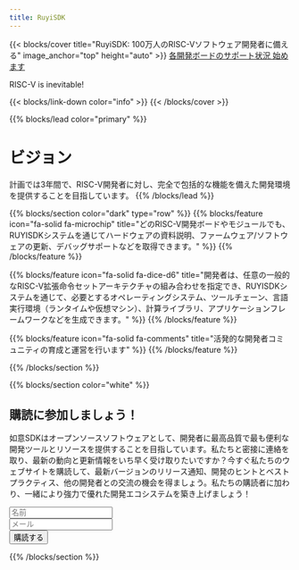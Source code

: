 ```yaml
---
title: RuyiSDK
---
```


{{< blocks/cover title="RuyiSDK: 100万人のRISC-Vソフトウェア開発者に備える" image_anchor="top" height="auto" >}}
<a class="btn btn-lg btn-primary me-3 mb-4" href="/ja/supported">
 各開発ボードのサポート状況 <i class="fas fa-arrow-alt-circle-right ms-2"></i>
</a>
<a class="btn btn-lg btn-secondary me-3 mb-4" href="https://github.com/ruyisdk">
  始めます <i class="fab fa-github ms-2 "></i>
</a>
<p class="lead mt-5">RISC-V is inevitable!</p>
{{< blocks/link-down color="info" >}}
{{< /blocks/cover >}}


{{% blocks/lead color="primary" %}}
# ビジョン

計画では3年間で、RISC-V開発者に対し、完全で包括的な機能を備えた開発環境を提供することを目指しています。
{{% /blocks/lead %}}


{{% blocks/section color="dark" type="row" %}}
{{% blocks/feature icon="fa-solid fa-microchip" title="どのRISC-V開発ボードやモジュールでも、RUYISDKシステムを通じてハードウェアの資料説明、ファームウェア/ソフトウェアの更新、デバッグサポートなどを取得できます。" %}}
{{% /blocks/feature %}}


{{% blocks/feature icon="fa-solid fa-dice-d6" title="開発者は、任意の一般的なRISC-V拡張命令セットアーキテクチャの組み合わせを指定でき、RUYISDKシステムを通じて、必要とするオペレーティングシステム、ツールチェーン、言語実行環境（ランタイムや仮想マシン）、計算ライブラリ、アプリケーションフレームワークなどを生成できます。" %}}
{{% /blocks/feature %}}


{{% blocks/feature icon="fa-solid fa-comments" title="活発的な開発者コミュニティの育成と運営を行います" %}}
{{% /blocks/feature %}}


{{% /blocks/section %}}

{{% blocks/section color="white" %}}
<div class="newsletter-subscribe mt-5 container">
        <div class="container">
            <div class="intro">
                <h2 class="text-center newsletter">購読に参加しましょう！</h2>
                <p class="text-center">
                如意SDKはオープンソースソフトウェアとして、開発者に最高品質で最も便利な開発ツールとリソースを提供することを目指しています。私たちと密接に連絡を取り、最新の動向と更新情報をいち早く受け取りたいですか？今すぐ私たちのウェブサイトを購読して、最新バージョンのリリース通知、開発のヒントとベストプラクティス、他の開発者との交流の機会を得ましょう。私たちの購読者に加わり、一緒により強力で優れた開発エコシステムを築き上げましょう！ </p>
            </div>
            <form class="form-inline" method="post"  action="https://fabform.io/f/pFPStcS">
              <div class="form-group"><input class="form-control" type="name" name="fullName" placeholder="名前"></div>
                <div class="form-group"><input class="form-control" type="email" name="email" placeholder="メール"></div>
                <div class="form-group"><button class="btn btn-primary" type="submit">購読する</button></div>
            </form>
        </div>
    </div>
{{% /blocks/section %}}
